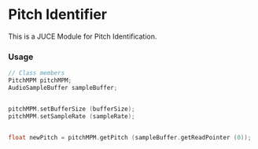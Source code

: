 # Pitch Identifier

This is a JUCE Module for Pitch Identification.





### Usage



```cpp
// Class members
PitchMPM pitchMPM;     
AudioSampleBuffer sampleBuffer;


pitchMPM.setBufferSize (bufferSize);
pitchMPM.setSampleRate (sampleRate);


float newPitch = pitchMPM.getPitch (sampleBuffer.getReadPointer (0));
```



